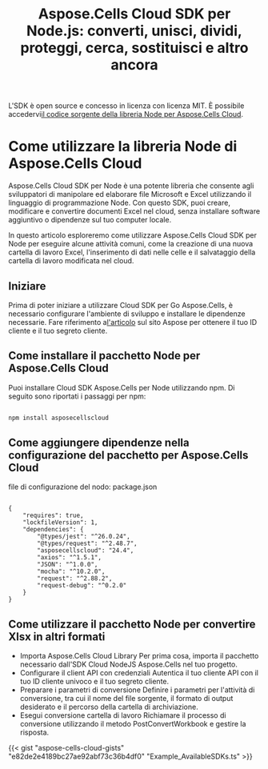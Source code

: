 ﻿---
title: "Aspose.Cells Cloud SDK per Node.js: converti, unisci, dividi, proteggi, cerca, sostituisci e altro ancora"
second_title: Documen
ArticleTitle: "Aspose.Cells Cloud SDK for Node.js: Convert, merge, split, protect, search, replace, and more"
linktitle: Aspose.Cells Cloud SDK per Node.j
type: docs
url: /it/available-sdks/aspose-cells-cloud-node/
description: "Aspose.Cells Cloud SDK per Node.js offre una vera potenza multipiattaforma: un'importazione fornisce agli sviluppatori Windows, Linux e macOS la stessa fluidità API per creare, convertire, unire, dividere, proteggere e manipolare ogni Excel oggetto, senza Office installazione richiesta e senza modifiche specifiche della piattaforma."
weight: 30
kwords: Node.js, Node.js SDK, Excel SDK per Node.js, Cloud SDK per Node.js, REST, Grafico, Tabella pivot, Oggetto tabella/elenco, Converti foglio di calcolo, PDF, CSV, Json, Markdown, Unisci, Dividi, Proteggi, Cerca, Sostituisci
---
L'SDK è open source e concesso in licenza con licenza MIT. È possibile accedervi[il codice sorgente della libreria Node per Aspose.Cells Cloud](https://github.com/aspose-cells-cloud/aspose-cells-cloud-node).

# **Come utilizzare la libreria Node di Aspose.Cells Cloud**

Aspose.Cells Cloud SDK per Node è una potente libreria che consente agli sviluppatori di manipolare ed elaborare file Microsoft e Excel utilizzando il linguaggio di programmazione Node. Con questo SDK, puoi creare, modificare e convertire documenti Excel nel cloud, senza installare software aggiuntivo o dipendenze sul tuo computer locale.

In questo articolo esploreremo come utilizzare Aspose.Cells Cloud SDK per Node per eseguire alcune attività comuni, come la creazione di una nuova cartella di lavoro Excel, l'inserimento di dati nelle celle e il salvataggio della cartella di lavoro modificata nel cloud.

## Iniziare

 Prima di poter iniziare a utilizzare Cloud SDK per Go Aspose.Cells, è necessario configurare l'ambiente di sviluppo e installare le dipendenze necessarie. Fare riferimento a[l'articolo](https://docs.aspose.cloud/cells/quickstart/) sul sito Aspose per ottenere il tuo ID cliente e il tuo segreto cliente.

## Come installare il pacchetto Node per Aspose.Cells Cloud

Puoi installare Cloud SDK Aspose.Cells per Node utilizzando npm. Di seguito sono riportati i passaggi per npm:

```Powershell

npm install asposecellscloud

```

## Come aggiungere dipendenze nella configurazione del pacchetto per Aspose.Cells Cloud

file di configurazione del nodo: package.json

```Node

{
    "requires": true,
    "lockfileVersion": 1,
    "dependencies": {
        "@types/jest": "^26.0.24",
        "@types/request": "^2.48.7",
        "asposecellscloud": "24.4",
        "axios": "^1.5.1",
        "JSON": "^1.0.0",
        "mocha": "^10.2.0",
        "request": "^2.88.2",
        "request-debug": "^0.2.0"
    }
}

```

## Come utilizzare il pacchetto Node per convertire Xlsx in altri formati

- Importa Aspose.Cells Cloud Library
 Per prima cosa, importa il pacchetto necessario dall'SDK Cloud NodeJS Aspose.Cells nel tuo progetto.
- Configurare il client API con credenziali
 Autentica il tuo cliente API con il tuo ID cliente univoco e il tuo segreto cliente.
- Preparare i parametri di conversione
 Definire i parametri per l'attività di conversione, tra cui il nome del file sorgente, il formato di output desiderato e il percorso della cartella di archiviazione.
- Esegui conversione cartella di lavoro
 Richiamare il processo di conversione utilizzando il metodo PostConvertWorkbook e gestire la risposta.

{{< gist "aspose-cells-cloud-gists" "e82de2e4189bc27ae92abf73c36b4df0" "Example_AvailableSDKs.ts" >}}
